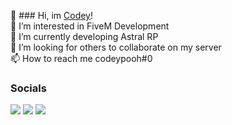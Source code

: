 👋 ### Hi, im [Codey][website]!
<br/>
👀 I’m interested in FiveM Development
<br/>
🌱 I’m currently developing Astral RP
<br/>
💞️ I’m looking for others to collaborate on my server
<br/>
📫 How to reach me codeypooh#0

### Socials

[<img src="https://img.shields.io/badge/Discord-7289da?style=for-the-badge&logo=Discord&logoColor=white"/>][discord]
[<img src="https://img.shields.io/badge/YouTube-FF0000?style=for-the-badge&logo=YouTube&logoColor=white"/>][youtube]
[<img src="https://img.shields.io/badge/Twitch-6441a5?style=for-the-badge&logo=Twitch&logoColor=white"/>][twitch]

[twitch]: https://twitch.tv/xocodey
[youtube]: https://www.youtube.com/astral5m
[discord]: https://discord.gg/astral5m
[website]: https://astral5m.net
